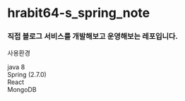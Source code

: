 # hrabit64-s_spring_note

### 직접 블로그 서비스를 개발해보고 운영해보는 레포입니다.

사용환경</br>

java 8</br>
Spring (2.7.0)</br>
React</br>
MongoDB</br>
